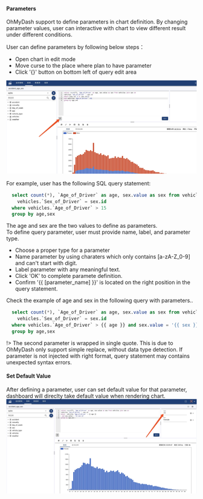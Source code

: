 #### Parameters
OhMyDash support to define parameters in chart definition. By changing parameter values, user can interactive with chart to view different result under different conditions.

User can define parameters by following below steps：

* Open chart in edit mode
* Move curse to the place where plan to have parameter
* Click '{}' button on bottom left of query edit area

![Create Parameter](parameter1.jpg)

For example, user has the following SQL query statement:
```sql
  select count(*), `Age_of_Driver` as age, sex.value as sex from vehicles join sex on 
    vehicles.`Sex_of_Driver` = sex.id
  where vehicles.`Age_of_Driver` > 15
  group by age,sex
```
The age and sex are the two values to define as parameters. <br>
To define query parameter, user must provide name, label, and parameter type. 
* Choose a proper type for a parameter
* Name parameter by using charaters which only contains [a-zA-Z_0-9] and can't start with digit.
* Label parameter with any meaningful text.
* Click 'OK' to complete paramete definition. 
* Confirm '{{ [parameter_name] }}' is located on the right position in the query statement.

Check the example of age and sex in the following query with parameters..
```sql
  select count(*), `Age_of_Driver` as age, sex.value as sex from vehicles join sex on 
    vehicles.`Sex_of_Driver` = sex.id
  where vehicles.`Age_of_Driver` > {{ age }} and sex.value = '{{ sex }}'
  group by age,sex
```
!> The second parameter is wrapped in single quote. This is due to OhMyDash only support simple replace, without data type detection. If parameter is not injected with right format, query statement may contains unexpected syntax errors.


#### Set Default Value
After defining a parameter, user can set default value for that parameter, dashboard will direclty take default value when rendering chart.
![Set Parameter Value](parameter3.jpg)